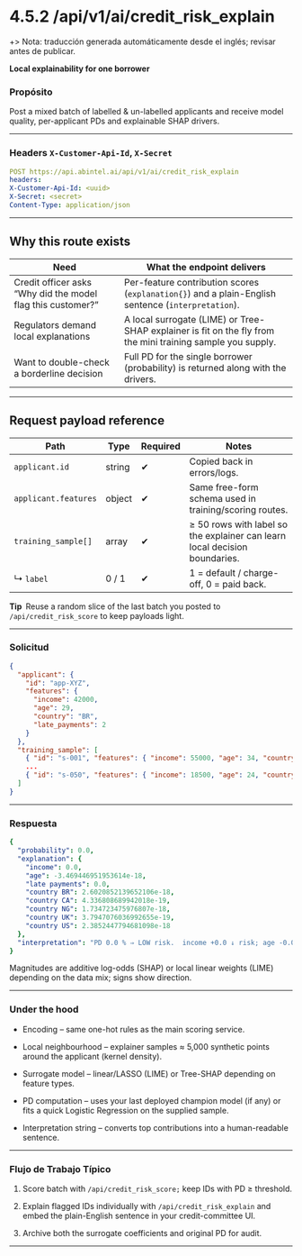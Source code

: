 # 4.5.2 /api/v1/ai/credit_risk_explain
+> Nota: traducción generada automáticamente desde el inglés; revisar antes de publicar.


**Local explainability for one borrower**

### Propósito
Post a mixed batch of labelled & un-labelled applicants and receive model quality, per-applicant PDs and explainable SHAP drivers.

---

### Headers `X-Customer-Api-Id`, `X-Secret`

```yml
POST https://api.abintel.ai/api/v1/ai/credit_risk_explain
headers:
X-Customer-Api-Id: <uuid>
X-Secret: <secret>
Content-Type: application/json
```


---

## Why this route exists

| **Need**                                                    | **What the endpoint delivers**                                                                              |
|------------------------------------------------------------ |------------------------------------------------------------------------------------------------------------ |
| Credit officer asks “Why did the model flag this customer?” | Per-feature contribution scores (`explanation{}`) and a plain-English sentence (`interpretation`).          |
| Regulators demand local explanations                        | A local surrogate (LIME) or Tree-SHAP explainer is fit on the fly from the mini training sample you supply. |
| Want to double-check a borderline decision                  | Full PD for the single borrower (probability) is returned along with the drivers.                           |

---

## Request payload reference

| **Path**                  | **Type**       | **Required** | **Notes**                                                                 |
|---------------------------|----------------|--------------|---------------------------------------------------------------------------|
| `applicant.id`            | string         | ✔︎           | Copied back in errors/logs.                                               |
| `applicant.features`      | object         | ✔︎           | Same free-form schema used in training/scoring routes.                    |
| `training_sample[]`       | array          | ✔︎           | ≥ 50 rows with label so the explainer can learn local decision boundaries.|
| ↳ `label`                 | 0 / 1          | ✔︎           | 1 = default / charge-off, 0 = paid back.                                  |

 **Tip** Reuse a random slice of the last batch you posted to `/api/credit_risk_score` to keep payloads light.

---

### Solicitud

```json
{
  "applicant": {
    "id": "app-XYZ",
    "features": {
      "income": 42000,
      "age": 29,
      "country": "BR",
      "late_payments": 2
    }
  },
  "training_sample": [
    { "id": "s-001", "features": { "income": 55000, "age": 34, "country": "BR", "late_payments": 0 }, "label": 0 },
    ...
    { "id": "s-050", "features": { "income": 18500, "age": 24, "country": "BR", "late_payments": 8 }, "label": 1 }
  ]
}
```

---

### Respuesta

```yml
{
  "probability": 0.0,
  "explanation": {
    "income": 0.0,
    "age": -3.469446951953614e-18,
    "late payments": 0.0,
    "country BR": 2.6020852139652106e-18,
    "country CA": 4.336808689942018e-19,
    "country NG": 1.734723475976807e-18,
    "country UK": 3.7947076036992655e-19,
    "country US": 2.3852447794681098e-18
  },
  "interpretation": "PD 0.0 % ⇒ LOW risk.  income +0.0 ↓ risk; age -0.0 ↓ risk; late payments +0.0 ↓ risk; country BR +0.0 ↑ risk; country CA +0.0 ↑ risk; country NG +0.0 ↑ risk; country UK +0.0 ↑ risk; country US +0.0 ↑ risk"
}
```

Magnitudes are additive log-odds (SHAP) or local linear weights (LIME) depending on the data mix; signs show direction.

---

### Under the hood

* Encoding – same one-hot rules as the main scoring service.

* Local neighbourhood – explainer samples ≈ 5,000 synthetic points around the applicant (kernel density).

* Surrogate model – linear/LASSO (LIME) or Tree-SHAP depending on feature types.

* PD computation – uses your last deployed champion model (if any) or fits a quick Logistic Regression on the supplied sample.

* Interpretation string – converts top contributions into a human-readable sentence.

---

### Flujo de Trabajo Típico

1. Score batch with `/api/credit_risk_score;` keep IDs with PD ≥ threshold.

2. Explain flagged IDs individually with `/api/credit_risk_explain` and embed the plain-English sentence in your credit-committee UI.

3. Archive both the surrogate coefficients and original PD for audit.

---

